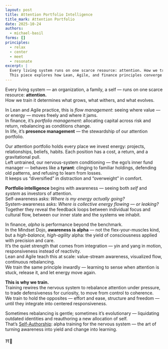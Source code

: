 ```yaml
---
layout: post
title: Attention Portfolio Intelligence
title_mark: Attention Portfolio
date: 2025-10-24
authors:
  - michael-basil
forms: []
principles:
  - relax
  - center
  - meet
  - resonate
excerpt: |
  Every living system runs on one scarce resource: attention. How we train it determines what grows, what withers, and what evolves. 
  This piece explores how Lean, Agile, and finance principles converge in the art of managing the attention portfolio — and how awareness itself becomes alpha.
---
```


Every living system — an organization, a family, a self — runs on one scarce resource: **attention.**  
How we train it determines what grows, what withers, and what evolves.  

In Lean and Agile practice, this is *flow management*: seeing where value — or energy — moves freely and where it jams.  
In finance, it’s *portfolio management*: allocating capital across risk and return, rebalancing as conditions change.  
In life, it’s **presence management** — the stewardship of our attention portfolio.  

Our attention portfolio holds every place we invest energy: projects, relationships, beliefs, habits. Each position has a cost, a return, and a gravitational pull.  
Left untrained, our nervous-system conditioning — the ego’s inner fund manager — behaves like a **tyrant**: clinging to familiar holdings, defending old patterns, and refusing to learn from losses.  
It keeps us “diversified” in distraction and “overweight” in comfort.  

**Portfolio intelligence** begins with awareness — seeing both *self* and *system* as investors of attention.  
Self-awareness asks: *Where is my energy actually going?*  
System-awareness asks: *Where is collective energy flowing — or leaking?*  
Together they reveal the feedback loops between individual focus and cultural flow, between our inner state and the systems we inhabit.  

In finance, *alpha* is performance beyond the benchmark.  
In the Mindset Dojo, **awareness is alpha** — not the flex-your-muscles kind, but a *high-balance, high-agility* alpha: the yield of consciousness applied with precision and care.  
It’s the quiet strength that comes from integration — yin and yang in motion, responsiveness instead of reactivity.  
Lean and Agile teach this at scale: value-stream awareness, visualized flow, continuous rebalancing.  
We train the same principle inwardly — learning to sense when attention is stuck, release it, and let energy move again.  

**This is why we train.**  
Training rewires the nervous system to rebalance attention under pressure, to trade defensiveness for curiosity, to move from control to coherence.  
We train to hold the opposites — effort and ease, structure and freedom — until they integrate into centered responsiveness.  

Sometimes rebalancing is gentle; sometimes it’s evolutionary — liquidating outdated identities and reauthoring a new allocation of self.  
That’s [Self-Authorship](../technology-of-self-authorship/): alpha training for the nervous system — the art of turning awareness into yield and change into learning.

⛩️🌿
